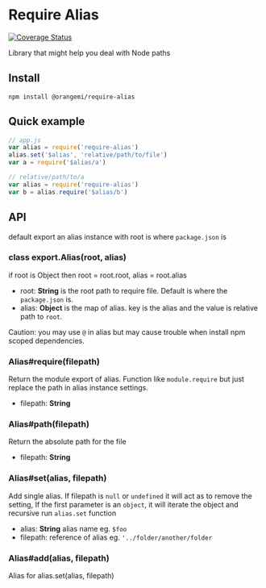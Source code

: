 
 Require Alias
======
[![Coverage Status](https://coveralls.io/repos/github/orangemi/require-alias/badge.svg?branch=master)](https://coveralls.io/github/orangemi/require-alias?branch=master)

Library that might help you deal with Node paths 

## Install

```
npm install @orangemi/require-alias
```

## Quick example

```javascript
// app.js
var alias = require('require-alias')
alias.set('$alias', 'relative/path/to/file')
var a = require('$alias/a')
```

```javascript
// relative/path/to/a
var alias = require('require-alias')
var b = alias.require('$alias/b')
```


## API
default export an alias instance with root is where `package.json` is

### class export.Alias(root, alias)
if root is Object then root = root.root, alias = root.alias
 - root: **String** is the root path to require file. Default is where the `package.json` is.
 - alias: **Object** is the map of alias. key is the alias and the value is relative path to `root`.

Caution: you may use `@` in alias but may cause trouble when install npm scoped dependencies.

### Alias#require(filepath)
Return the module export of alias. Function like `module.require` but just replace the path in alias instance settings.
 - filepath: **String**

### Alias#path(filepath)
Return the absolute path for the file
 - filepath: **String**

### Alias#set(alias, filepath)
Add single alias. If filepath is `null` or `undefined` it will act as to remove the setting, If the first parameter is an `object`, it will iterate the object and recursive run `alias.set` function
- alias: **String** alias name eg. `$foo`
- filepath: reference of alias eg. `'../folder/another/folder`

### Alias#add(alias, filepath)
Alias for alias.set(alias, filepath)
